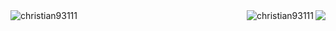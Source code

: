<img align="right" src="https://i.postimg.cc/0yd0KFmc/github-header-image-2.png&https://github.com/Christian93111"/>

<!-- <p align="center">🌐 Still Learning And Exploring in a World of Technology</p> -->

 <!-- <h3 align="center">Languages and Tools:</h3>

<p align="center">
  <a href="https://skillicons.dev">
    <img src="https://skillicons.dev/icons?i=html,css,bootstrap,js,py,nodejs,git" />
  </a>
</p> -->

<img align="left" src="https://github-readme-stats.vercel.app/api/top-langs?username=christian93111&theme=transparent&show_icons=true&locale=en&layout=compact" alt="christian93111"/>

<img align="right" src="https://github-readme-stats.vercel.app/api?username=christian93111&theme=transparent&show_icons=true&locale=en" alt="christian93111"/>

<!-- <img align="center" src="https://streak-stats.demolab.com/?user=Christian93111&theme=transparent&https://git.io/streak-stats"/> -->
